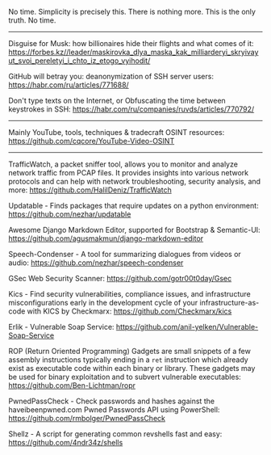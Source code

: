 No time. Simplicity is precisely this. There is nothing more. This is the only truth. No time.

----

Disguise for Musk: how billionaires hide their flights and what comes of it: https://forbes.kz//leader/maskirovka_dlya_maska_kak_milliarderyi_skryivayut_svoi_pereletyi_i_chto_iz_etogo_vyihodit/

GitHub will betray you: deanonymization of SSH server users: https://habr.com/ru/articles/771688/

Don't type texts on the Internet, or Obfuscating the time between keystrokes in SSH: https://habr.com/ru/companies/ruvds/articles/770792/

----

Mainly YouTube, tools, techniques & tradecraft OSINT resources: https://github.com/cqcore/YouTube-Video-OSINT

----

TrafficWatch, a packet sniffer tool, allows you to monitor and analyze network traffic from PCAP files. It provides insights into various network protocols and can help with network troubleshooting, security analysis, and more: https://github.com/HalilDeniz/TrafficWatch

Updatable - Finds packages that require updates on a python environment: https://github.com/nezhar/updatable

Awesome Django Markdown Editor, supported for Bootstrap & Semantic-UI: https://github.com/agusmakmun/django-markdown-editor

Speech-Condenser - A tool for summarizing dialogues from videos or audio: https://github.com/nezhar/speech-condenser

GSec Web Security Scanner: https://github.com/gotr00t0day/Gsec

Kics - Find security vulnerabilities, compliance issues, and infrastructure misconfigurations early in the development cycle of your infrastructure-as-code with KICS by Checkmarx: https://github.com/Checkmarx/kics

Erlik - Vulnerable Soap Service: https://github.com/anil-yelken/Vulnerable-Soap-Service

ROP (Return Oriented Programming) Gadgets are small snippets of a few assembly instructions typically ending in a `ret` instruction which already exist as executable code within each binary or library. These gadgets may be used for binary exploitation and to subvert vulnerable executables: https://github.com/Ben-Lichtman/ropr

PwnedPassCheck - Check passwords and hashes against the haveibeenpwned.com Pwned Passwords API using PowerShell: https://github.com/rmbolger/PwnedPassCheck

Shellz - A script for generating common revshells fast and easy: https://github.com/4ndr34z/shells